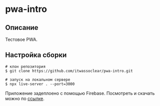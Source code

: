 # pwa-intro


## Описание

Тестовое PWA.


## Настройка сборки

```
# клон репозитория
$ git clone https://github.com/itwassoclear/pwa-intro.git

# запуск на локальном сервере
$ npx live-server . --port=3000
```

Приложение задеплоено с помощью Firebase. Посмотреть и скачать можно по [ссылке](https://pwa-demo-b0a06.web.app).
